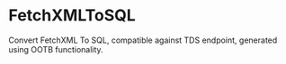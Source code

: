 # FetchXMLToSQL
Convert FetchXML To SQL, compatible against TDS endpoint, generated using OOTB functionality.
